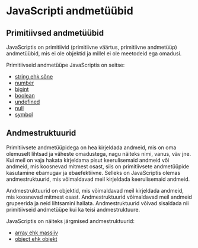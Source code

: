 # JavaScripti andmetüübid

## Primitiivsed andmetüübid

JavaScriptis on primitiivid (primitiivne väärtus, primitiivne andmetüüp) andmetüübid, mis ei ole objektid ja millel ei ole meetodeid ega omadusi.

Primitiivseid andmetüüpe JavaScriptis on seitse:

- [string ehk sõne](../string/about.md)
- [number](../number/about.md)
- [bigint](../bigint/about.md)
- [boolean](../boolean/about.md)
- [undefined](../undefined/about.md)
- [null](../null/about.md)
- [symbol](../symbol/about.md)

## Andmestruktuurid

Primitiivsete andmetüüpidega on hea kirjeldada andmeid, mis on oma olemuselt lihtsad ja väheste omadustega, nagu näiteks nimi, vanus, väv jne. Kui meil on vaja hakata kirjeldama pisut keerulisemaid andmeid või andmeid, mis koosnevad mitmest osast, siis on primitiivsete andmetüüpide kasutamine ebamugav ja ebaefektiivne. Selleks on JavaScriptis olemas andmestruktuurid, mis võimaldavad meil kirjeldada keerulisemaid andmeid.

Andmestruktuurid on objektid, mis võimaldavad meil kirjeldada andmeid, mis koosnevad mitmest osast. Andmestruktuurid võimaldavad meil andmeid grupeerida ja neid lihtsamini hallata. Andmestruktuurid võivad sisaldada nii primitiivseid andmetüüpe kui ka teisi andmestruktuure.

JavaScriptis on näiteks järgmised andmestruktuurid:

- [array ehk massiiv](../array/about.md)
- [object ehk objekt](../object/about.md)
